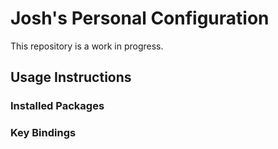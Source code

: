 # Josh's Personal Configuration

This repository is a work in progress.

## Usage Instructions

### Installed Packages

### Key Bindings

